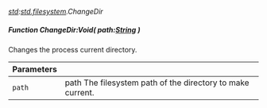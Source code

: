 _[std](../../modules/std/std-module.md):[std.filesystem](../../modules/std/std-filesystem.md).ChangeDir_
##### Function ChangeDir:Void( path:[String](../../modules/wonkey/wonkey-types-string.md) )
Changes the process current directory.

| Parameters |    |
|:-----------|:---|
| `path` | path The filesystem path of the directory to make current. |
